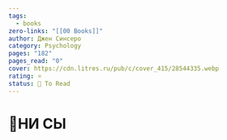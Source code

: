 ```yaml
---
tags:
  - books
zero-links: "[[00 Books]]"
author: Джен Синсеро
category: Psychology
pages: "182"
pages_read: "0"
cover: https://cdn.litres.ru/pub/c/cover_415/28544335.webp
rating: ⭐
status: 📌 To Read
---
```

# 📔НИ СЫ